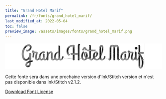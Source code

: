 ```yaml
---
title: "Grand Hotel Marif"
permalink: /fr/fonts/grand_hotel_marif/
last_modified_at: 2022-05-04
toc: false
preview_image: /assets/images/fonts/grand_hotel_marif.png
---
```

![grand_hotel_marif](/assets/images/fonts/grand_hotel_marif.png)

Cette fonte sera dans une prochaine version d'Ink/Stitch version et n'est pas disponible dans Ink/Stitch v2.1.2.



[Download Font License](https://github.com/inkstitch/inkstitch/tree/main/fonts/grand_hotel_marif/LICENSE)
